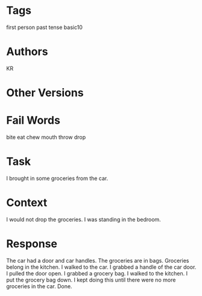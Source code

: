# Tags

first person
past tense
basic10

# Authors

KR

# Other Versions

# Fail Words

bite
eat
chew
mouth
throw
drop

# Task

I brought in some groceries from the car.

# Context

I would not drop the groceries.
I was standing in the bedroom.

# Response

The car had a door and car handles.
The groceries are in bags.
Groceries belong in the kitchen.
I walked to the car.
I grabbed a handle of the car door.
I pulled the door open.
I grabbed a grocery bag.
I walked to the kitchen.
I put the grocery bag down.
I kept doing this until there were no more groceries in the car.
Done.
